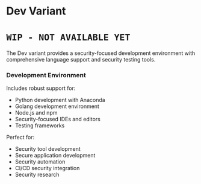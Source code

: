 # Dev Variant

# `WIP - NOT AVAILABLE YET`

The Dev variant provides a security-focused development environment with comprehensive language support and security testing tools.

### Development Environment

Includes robust support for:
- Python development with Anaconda
- Golang development environment
- Node.js and npm
- Security-focused IDEs and editors
- Testing frameworks

Perfect for:
- Security tool development
- Secure application development
- Security automation
- CI/CD security integration
- Security research
